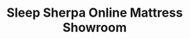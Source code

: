 ---
title: "Sleep Sherpa Online Mattress Showroom"
url: /san-diego/sleep-sherpa-online-mattress-showroom/
shop: bed
---